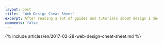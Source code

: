 ```yaml
---
layout: post
title:  "Web Design Cheat Sheet"
excerpt: After reading a lot of guides and tutorials about design I decided to pull them together in a simple cheat sheet. The aim of this document is not to teach you how to design things but to get you started.
comments: false
---
```

{% include articles/en/2017-02-28-web-design-cheat-sheet.md %}